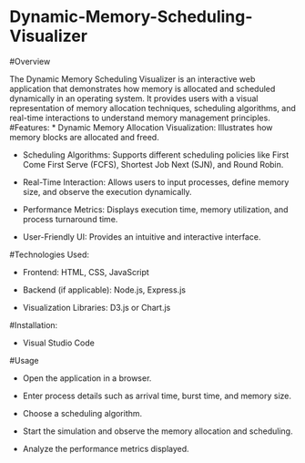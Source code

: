 # Dynamic-Memory-Scheduling-Visualizer
#Overview

The Dynamic Memory Scheduling Visualizer is an interactive web application that demonstrates how memory is allocated and scheduled dynamically in an operating system. It provides users with a visual representation of memory allocation techniques, scheduling algorithms, and real-time interactions to understand memory management principles.
#Features:
    * Dynamic Memory Allocation Visualization: Illustrates how memory blocks are allocated and freed.

   * Scheduling Algorithms: Supports different scheduling policies like First Come First Serve (FCFS), Shortest Job Next (SJN), and Round Robin.
      
   * Real-Time Interaction: Allows users to input processes, define memory size, and observe the execution dynamically.

   * Performance Metrics: Displays execution time, memory utilization, and process turnaround time.

   * User-Friendly UI: Provides an intuitive and interactive interface.

#Technologies Used:

   * Frontend: HTML, CSS, JavaScript

   * Backend (if applicable): Node.js, Express.js

   * Visualization Libraries: D3.js or Chart.js

#Installation:
   * Visual Studio Code

#Usage

  * Open the application in a browser.

  * Enter process details such as arrival time, burst time, and memory size.

  * Choose a scheduling algorithm.

  * Start the simulation and observe the memory allocation and scheduling.

  * Analyze the performance metrics displayed.


